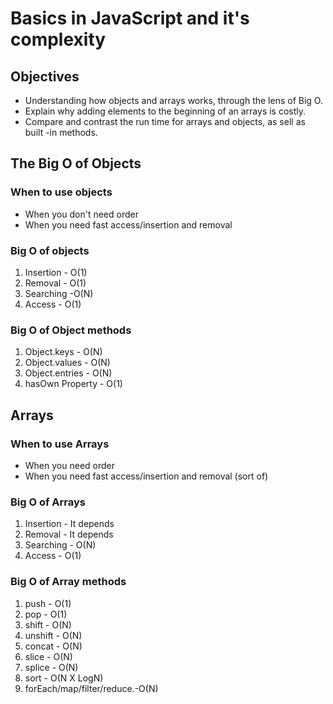 # Basics in JavaScript and it's complexity

## Objectives

- Understanding how objects and arrays works, through the lens of Big O.
- Explain why adding elements to the beginning of an arrays is costly.
- Compare and contrast the run time for arrays and objects, as sell as built -in methods.

## The Big O of Objects

### When to use objects

- When you don't need order
- When you need fast access/insertion and removal

### Big O of objects

1. Insertion - O(1)
2. Removal - O(1)
3. Searching -O(N)
4. Access - O(1)

### Big O of Object methods

1. Object.keys - O(N)
2. Object.values - O(N)
3. Object.entries - O(N)
4. hasOwn Property - O(1)

## Arrays

### When to use Arrays

- When you need order
- When you need fast access/insertion and removal (sort of)

### Big O of Arrays

1. Insertion - It depends
2. Removal - It depends
3. Searching - O(N)
4. Access - O(1)

### Big O of Array methods

1. push - O(1)
2. pop - O(1)
3. shift - O(N)
4. unshift - O(N)
5. concat - O(N)
6. slice - O(N)
7. splice - O(N)
8. sort - O(N X LogN)
9. forEach/map/filter/reduce.-O(N)
